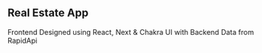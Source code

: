 ## Real Estate App

Frontend Designed using React, Next & Chakra UI with Backend Data from RapidApi
